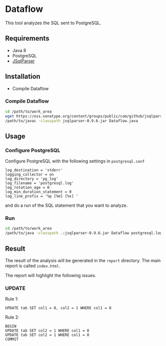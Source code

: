 # Dataflow

This tool analyzes the SQL sent to PostgreSQL.

## Requirements

* Java 8
* PostgreSQL
* [JSqlParser](https://github.com/JSQLParser/JSqlParser/wiki)

## Installation

* Compile Dataflow

### Compile Dataflow

```bash
cd /path/to/work_area
wget https://oss.sonatype.org/content/groups/public/com/github/jsqlparser/jsqlparser/0.9.6/jsqlparser-0.9.6.jar
/path/to/javac -classpath jsqlparser-0.9.6.jar Dataflow.java
```

## Usage

### Configure PostgreSQL

Configure PostgreSQL with the following settings in ```postgresql.conf```

```
log_destination = 'stderr'
logging_collector = on
log_directory = 'pg_log'
log_filename = 'postgresql.log'
log_rotation_age = 0
log_min_duration_statement = 0
log_line_prefix = '%p [%m] [%x] '
```

and do a run of the SQL statement that you want to analyze.

### Run

```bash
cd /path/to/work_area
/path/to/java -classpath .:jsqlparser-0.9.6.jar Dataflow postgresql.log
```

## Result

The result of the analysis will be generated in the ```report``` directory.
The main report is called ```index.html```.

The report will highlight the following issues.

### UPDATE

Rule 1:
```
UPDATE tab SET col1 = 0, col2 = 1 WHERE col1 = 0
```

Rule 2:
```
BEGIN
UPDATE tab SET col2 = 1 WHERE col1 = 0
UPDATE tab SET col2 = 1 WHERE col1 = 0
COMMIT
```
